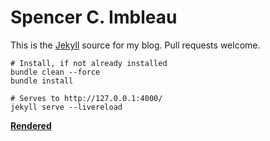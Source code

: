 # Spencer C. Imbleau

This is the [Jekyll](https://jekyllrb.com/docs/installation/) source for my blog. Pull requests welcome.

```shell
# Install, if not already installed
bundle clean --force
bundle install

# Serves to http://127.0.0.1:4000/
jekyll serve --livereload
```

[**Rendered**](https://simbleau.github.io)
